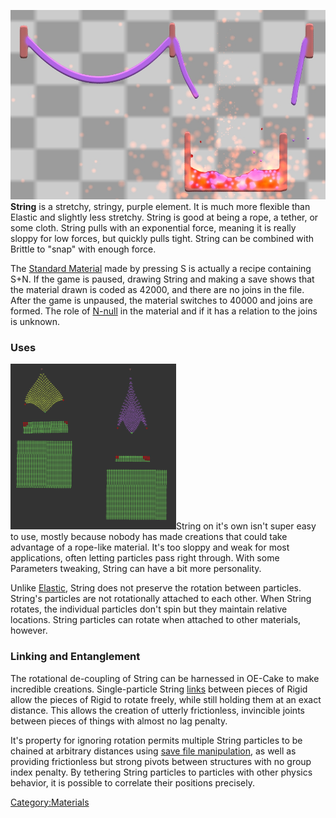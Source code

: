 ![String. Hanging and being melted by Fire.](/images/String.jpg "String. Hanging and being melted by Fire.")
**String** is a stretchy, stringy, purple element. It is much more flexible than Elastic and slightly less stretchy. String is good at being a rope, a tether, or some cloth. String pulls with an exponential force, meaning it is really sloppy for low forces, but quickly pulls tight. String can be combined with Brittle to "snap" with enough force.

The [Standard Material](/Standard%20materials.md "Standard materials") made by pressing S is actually a recipe containing S+N. If the game is paused, drawing String and making a save shows that the material drawn is coded as 42000, and there are no joins in the file. After the game is unpaused, the material switches to 40000 and joins are formed. The role of [N-null](/N-Null.md "N-Null") in the material and if it has a relation to the joins is unknown.

### Uses

<img src="/images/Screen%20Shot%202015-12-09%20at%2022.07.24.png" title="Difference between String and Elastic holding weight " width="265" height="265" alt="Difference between String and Elastic holding weight " />String on it's own isn't super easy to use, mostly because nobody has made creations that could take advantage of a rope-like material. It's too sloppy and weak for most applications, often letting particles pass right through. With some Parameters tweaking, String can have a bit more personality.

Unlike [Elastic](/Elastic.md "Elastic"), String does not preserve the rotation between particles. String's particles are not rotationally attached to each other. When String rotates, the individual particles don't spin but they maintain relative locations. String particles can rotate when attached to other materials, however.

### Linking and Entanglement

The rotational de-coupling of String can be harnessed in OE-Cake to make incredible creations. Single-particle String [links](/Linking%20particles.md "Linking particles") between pieces of Rigid allow the pieces of Rigid to rotate freely, while still holding them at an exact distance. This allows the creation of utterly frictionless, invincible joints between pieces of things with almost no lag penalty.

It's property for ignoring rotation permits multiple String particles to be chained at arbitrary distances using [save file manipulation](/.oec%20File%20Manipulation.md ".oec File Manipulation"), as well as providing frictionless but strong pivots between structures with no group index penalty. By tethering String particles to particles with other physics behavior, it is possible to correlate their positions precisely.

[Category:Materials](/Category_Materials.md "Category:Materials")
